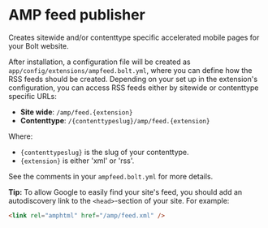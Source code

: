 AMP feed publisher
==================

Creates sitewide and/or contenttype specific accelerated mobile pages for your Bolt website.

After installation, a configuration file will be created as
`app/config/extensions/ampfeed.bolt.yml`, where you can define how the RSS feeds
should be created. Depending on your set up in the extension's configuration,
you can access RSS feeds either by sitewide or contenttype specific URLs:

 - **Site wide**: `/amp/feed.{extension}`
 - **Contenttype**: `/{contenttypeslug}/amp/feed.{extension}`

Where:
  - `{contenttypeslug}` is the slug of your contenttype.
  - `{extension}` is either 'xml' or 'rss'.

See the comments in your `ampfeed.bolt.yml` for more details.

**Tip:** To allow Google to easily find your site's feed, you
should add an autodiscovery link to the `<head>`-section of your site. For
example:

```html
<link rel="amphtml" href="/amp/feed.xml" />
```
